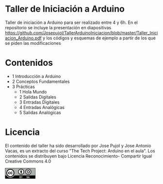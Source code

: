 # Taller de Iniciación a Arduino
Taller de iniciación a Arduino para ser realizado entre 4 y 6h. 
En el repositorio se incluye la presentación en diapositivas https://github.com/Josepujol/TallerArduinoIniciacion/blob/master/Taller_Iniciacion_Arduino.pdf y los códigos y esquemas de ejemplo a partir de los que se piden las modificaciones

# Contenidos
- 1 Introducción a Arduino
- 2 Conceptos Fundamentales
- 3 Prácticas
  - 1 Hola Mundo
  - 2 Salidas Digitales
  - 3 Entradas Digitales
  - 4 Entradas Analógicas
  - 5 Salidas Analógicas
  
# Licencia
El contenido del taller ha sido desarrollado por Jose Pujol y Jose Antonio Vacas, es un extracto del curso "The Tech Project: Arduino en el aula". Los contenidos se distribuyen bajo Licencia Reconocimiento- Compartir Igual Creative Commons 4.0 

<img src="By-sa.png" width="100" align="center">
  
  
